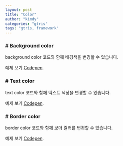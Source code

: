 ```yaml
---
layout: post
title: "Color"
author: "kimdy"
categories: "gtris"
tags: "gtris, framework"
---
```


### # Background color

background color 코드와 함께 배경색을 변경할 수 있습니다.  

<script src="https://gist.github.com/gabia-frontend-dev/fe514396640745101759fdbc0ffc2014.js"></script>

예제 보기 [Codepen](https://codepen.io/dochoul/pen/dVrMgP).

### # Text color

text color 코드와 함께 텍스트 색상을 변경할 수 있습니다.  

<script src="https://gist.github.com/gabia-frontend-dev/393eaa2bf817f6b22fc56fb1f917d66f.js"></script>

예제 보기 [Codepen](https://codepen.io/dochoul/pen/gGErZg).

### # Border color

border color 코드와 함께 보더 컬러를 변경할 수 있습니다.  

<script src="https://gist.github.com/gabia-frontend-dev/91633b2dd89fd22b3330e1c207670f8a.js"></script>

예제 보기 [Codepen](https://codepen.io/dochoul/pen/GMwMrv).
